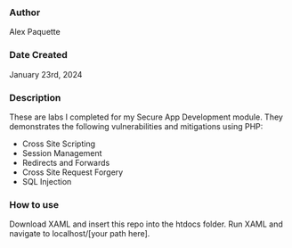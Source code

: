 ### Author
Alex Paquette

### Date Created
January 23rd, 2024

### Description
These are labs I completed for my Secure App Development module. They demonstrates the following vulnerabilities and mitigations using PHP:

- Cross Site Scripting
- Session Management
- Redirects and Forwards
- Cross Site Request Forgery
- SQL Injection

### How to use
Download XAML and insert this repo into the htdocs folder. Run XAML and navigate to localhost/[your path here].
